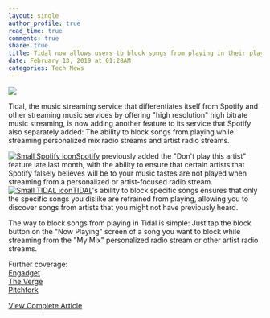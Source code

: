 ```yaml
---
layout: single
author_profile: true
read_time: true
comments: true
share: true
title: Tidal now allows users to block songs from playing in their playlists entirely
date: February 13, 2019 at 01:28AM
categories: Tech News
---
```

<img class="align-center" src="%20http://d2.alternativeto.net/dist/icons/spotify_95642.png?width=36&amp;height=36&amp;mode=crop&amp;upscale=false">
<p><p>Tidal, the music streaming service that differentiates itself from Spotify and other streaming music services by offering &quot;high resolution&quot; high bitrate music streaming, is now adding another feature to its service that Spotify also separately added: The ability to block songs from playing while streaming personalized mix radio streams and artist radio streams.</p>
<p><a href='//alternativeto.net/software/spotify/'><img alt='Small Spotify icon' class='mini-app-icon' src='//d2.alternativeto.net/dist/icons/spotify_95642.png?width=36&height=36&mode=crop&upscale=false' />Spotify</a> previously added the &quot;Don't play this artist&quot; feature late last month, with the ability to ensure that certain artists that Spotify falsely believes will be to your music tastes are not played when streaming from a personalized or artist-focused radio stream. <a href='//alternativeto.net/software/tidal/'><img alt='Small TIDAL icon' class='mini-app-icon' src='//d2.alternativeto.net/dist/icons/tidal_100921.png?width=36&height=36&mode=crop&upscale=false' />TIDAL</a>'s ability to block specific songs ensures that only the specific songs you dislike are refrained from playing, allowing you to discover songs from artists that you might not have previously heard.</p>
<p>The way to block songs from playing in Tidal is simple: Just tap the block button on the &quot;Now Playing&quot; screen of a song you want to block while streaming from the &quot;My Mix&quot; personalized radio stream or other artist radio streams.</p>
<p>Further coverage:<br />
<a href="https://www.engadget.com/2019/02/12/tidal-block-music-ios-android/" rel="nofollow">Engadget</a><br />
<a href="https://www.theverge.com/2019/2/12/18221953/tidal-spotify-block-button-specific-artists-my-mix" rel="nofollow">The Verge</a><br />
<a href="https://pitchfork.com/news/tidal-now-allows-you-to-mute-artists/" rel="nofollow">Pitchfork</a></p>
</p>
<a class="btn btn--info" href="https://alternativeto.net/news/2019/2/tidal-now-allows-users-to-block-songs-from-playing-in-their-playlists-entirely">View Complete Article</a>